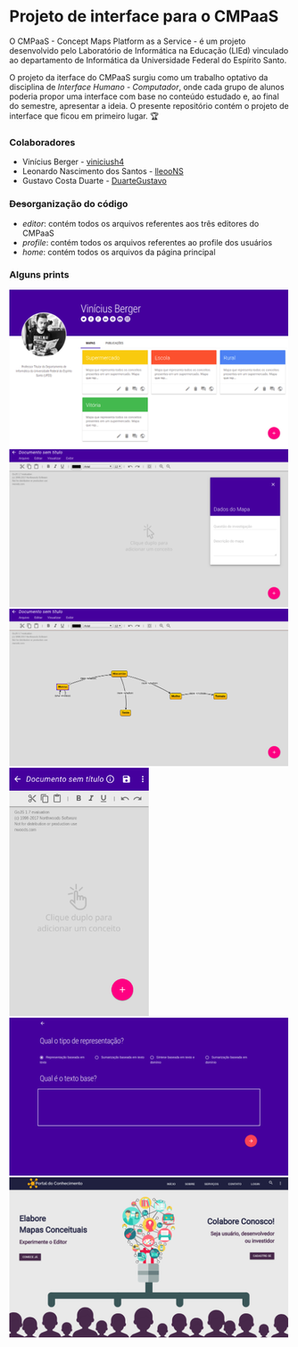 # Projeto de interface para o CMPaaS

O CMPaaS - Concept Maps Platform as a Service - é um projeto desenvolvido pelo Laboratório de Informática na Educação (LIEd) vinculado ao departamento de Informática da Universidade Federal do Espírito Santo.

O projeto da iterface do CMPaaS surgiu como um trabalho optativo da disciplina de *Interface Humano - Computador*, onde cada grupo de alunos poderia propor uma interface com base no conteúdo estudado e, ao final do semestre, apresentar a ideia. O presente repositório contém o projeto de interface que ficou em primeiro lugar. :trophy:

### Colaboradores

- Vinícius Berger - [viniciush4](https://github.com/viniciush4 "viniciush4")
- Leonardo Nascimento dos Santos - [lleooNS](https://github.com/lleooNS "lleooNS")
- Gustavo Costa Duarte - [DuarteGustavo](https://github.com/DuarteGustavo "DuarteGustavo")

### ~~Des~~organização do código
- *editor*: contém todos os arquivos referentes aos três editores do CMPaaS
- *profile*: contém todos os arquivos referentes ao profile dos usuários
- *home*: contém todos os arquivos da página principal

### Alguns prints
<img src="https://github.com/viniciush4/cmpaas/blob/master/Captura%20de%20tela%20de%202019-11-09%2000-14-42.png?raw=true" width="500">

<img src="https://github.com/viniciush4/cmpaas/blob/master/Captura%20de%20tela%20de%202019-11-09%2000-15-31.png?raw=true" width="500">

<img src="https://github.com/viniciush4/cmpaas/blob/master/Captura%20de%20tela%20de%202019-11-09%2001-10-15.png?raw=true" width="500">

<img src="https://github.com/viniciush4/cmpaas/blob/master/Captura%20de%20tela%20de%202019-11-09%2000-16-38.png?raw=true" width="250">

<img src="https://github.com/viniciush4/cmpaas/blob/master/Captura%20de%20tela%20de%202019-11-09%2000-17-27.png?raw=true" width="500">

<img src="https://github.com/viniciush4/cmpaas/blob/master/Captura%20de%20tela%20de%202019-11-09%2000-21-59.png?raw=true" width="500">

